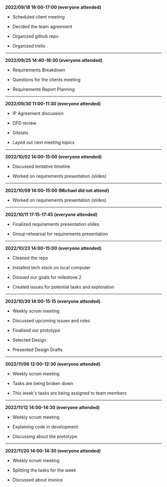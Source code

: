 **2022/09/18	16:00-17:00 (everyone attended)**

  * Scheduled client meeting
  
  * Decided the team agreement
  
  * Organized github repo
  
  * Organized trello
  
  ---

**2022/09/25	14:40-16:30 (everyone attended)**

  * Requirements Breakdown
  
  * Questions for the clients meeting
  
  * Requirements Report Planning
  
  ---
  
**2022/09/30  11:00-11:30  (everyone attended)**

  * IP Agreement discussion
  
  * DFD review
  
  * Gitstats
  
  * Layed out next meeting topics
  
  ---
  
 **2022/10/02  14:00-15:00  (everyone attended)**
 
 * Discussed tentative timeline
 
 * Worked on requirements presentation (slides)
 
 ---
 
**2022/10/09	14:00-15:00 (Michael did not attend)**

* Worked on requirements presentation (slides)


 ---

 **2022/10/11  17:15-17:45  (everyone attended)**

 * Finalized requirements presentation slides

 * Group rehearsal for requirements presentation

 ---

 **2022/10/23	14:00-15:00 (everyone attended)**
 
* Cleaned the repo

* Installed tech stack on local computer

* Dissued our goals for milestone 2

* Created issues for potential tasks and exploration 

---

 **2022/10/30	14:00-15:15 (everyone attended)**

* Weekly scrum meeting

* Discussed upcoming issues and roles

* Finalised our prototype

* Selected Design

* Presented Design Drafts

---

 **2022/11/06	12:00-12:30 (everyone attended)**

* Weekly scrum meeting

* Tasks are being broken down

* This week's tasks are being assigned to team members

---

**2022/11/12	14:00-14:30 (everyone attended)**

* Weekly scrum meeting

* Explaining code in development

* Discussing about the prototype.

---
**2022/11/20	14:00-14:30 (everyone attended)**

* Weekly scrum meeting

* Splitting the tasks for the week

* Discussed about invoice








